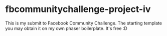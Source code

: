 # fbcommunitychallenge-project-iv
This is my submit to Facebook Community Challenge. The starting template you may obtain it on my own phaser boilerplate. It's free :D
